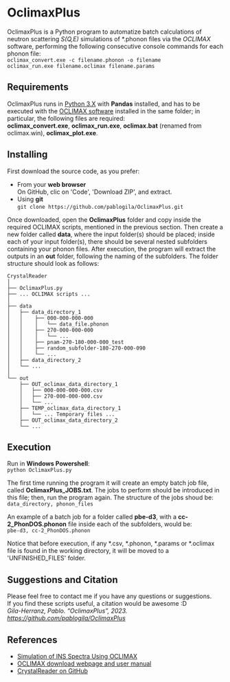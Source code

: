 # OclimaxPlus
OclimaxPlus is a Python program to automatize batch calculations of neutron scattering _S(Q,E)_ simulations of *.phonon files via the _OCLIMAX_ software, performing the following consecutive console commands for each phonon file:  
`oclimax_convert.exe -c filename.phonon -o filename`  
`oclimax_run.exe filename.oclimax filename.params`  


## Requirements

OclimaxPlus runs in [Python 3.X](https://www.python.org/downloads/) with **Pandas** installed, and has to be executed with the [OCLIMAX software](https://sites.google.com/site/ornliceman/download) installed in the same folder; in particular, the following files are required:  
**oclimax_convert.exe**, **oclimax_run.exe**, **oclimax.bat** (renamed from oclimax.win), **oclimax_plot.exe**.  


## Installing

First download the source code, as you prefer:  
* From your **web browser**  
On GitHub, clic on 'Code', 'Download ZIP', and extract.  
* Using **git**  
`git clone https://github.com/pablogila/OclimaxPlus.git`  

Once downloaded, open the **OclimaxPlus** folder and copy inside the required OCLIMAX scripts, mentioned in the previous section. Then create a new folder called **data**, where the input folder(s) should be placed; inside each of your input folder(s), there should be several nested subfolders containing your phonon files. After execution, the program will extract the outputs in an **out** folder, following the naming of the subfolders. The folder structure should look as follows:  

```.
CrystalReader
│
├── OclimaxPlus.py
├── ... OCLIMAX scripts ...
│
├── data
│   ├── data_directory_1
│   │    ├── 000-000-000-000
│   │    │   └── data_file.phonon
│   │    ├── 270-000-000-000
│   │    │   └── ...
│   │    ├── pnam-270-180-000-000_test
│   │    ├── random_subfolder-180-270-000-090
│   │    └── ...
│   ├── data_directory_2
│   └── ...
│   
└── out
    ├── OUT_oclimax_data_directory_1
    │   ├── 000-000-000-000.csv
    │   ├── 270-000-000-000.csv
    │   └── ...
    ├── TEMP_oclimax_data_directory_1
    │   └── ... Temporary files ...
    ├── OUT_oclimax_data_directory_2
    └── ...
 ```


## Execution

Run in **Windows Powershell**:  
`python OclimaxPlus.py`  

The first time running the program it will create an empty batch job file, called **OclimaxPlus_JOBS.txt**. The jobs to perform should be introduced in this file; then, run the program again. The structure of the jobs shoud be:  
`data_directory, phonon_files`  

An example of a batch job for a folder called **pbe-d3**, with a **cc-2_PhonDOS.phonon** file inside each of the subfolders, would be:  
`pbe-d3, cc-2_PhonDOS.phonon`  

Notice that before execution, if any *.csv, *.phonon, *.params or *.oclimax file is found in the working directory, it will be moved to a 'UNFINISHED_FILES' folder.  


## Suggestions and Citation

Please feel free to contact me if you have any questions or suggestions.  
If you find these scripts useful, a citation would be awesome :D  
*Gila-Herranz, Pablo. “OclimaxPlus”, 2023. https://github.com/pablogila/OclimaxPlus*  


## References

* [Simulation of INS Spectra Using OCLIMAX](https://doi.org/10.1021/acs.jctc.8b01250)
* [OCLIMAX download webpage and user manual](https://sites.google.com/site/ornliceman/download)
* [CrystalReader on GitHub](https://github.com/pablogila/CrystalReader)